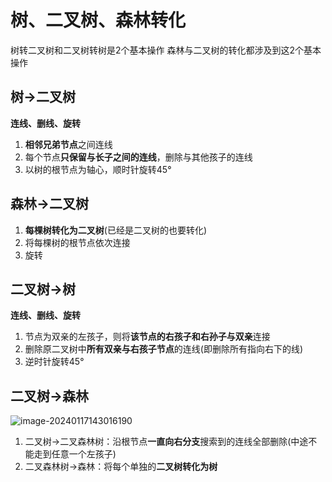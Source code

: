 # 树、二叉树、森林转化

树转二叉树和二叉树转树是2个基本操作
森林与二叉树的转化都涉及到这2个基本操作

## 树->二叉树

**连线、删线、旋转**

1. **相邻兄弟节点**之间连线
2. 每个节点**只保留与长子之间的连线**，删除与其他孩子的连线
3. 以树的根节点为轴心，顺时针旋转45°

## 森林->二叉树

1. **每棵树转化为二叉树**(已经是二叉树的也要转化)
2. 将每棵树的根节点依次连接
3. 旋转

## 二叉树->树

**连线、删线、旋转**

1. 节点为双亲的左孩子，则将**该节点的右孩子和右孙子与双亲**连接
2. 删除原二叉树中**所有双亲与右孩子节点**的连线(即删除所有指向右下的线)
3. 逆时针旋转45°

## 二叉树->森林

![image-20240117143016190](./images/image-20240117143016190.png)

1. 二叉树->二叉森林树：沿根节点**一直向右分支**搜索到的连线全部删除(中途不能走到任意一个左孩子)
2. 二叉森林树->森林：将每个单独的**二叉树转化为树**